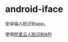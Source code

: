 # android-iface
安卓端人脸识别app。

使用[阿里云人脸识别API](https://vision.aliyun.com/experience/detail?tagName=facebody&children=CompareFace)